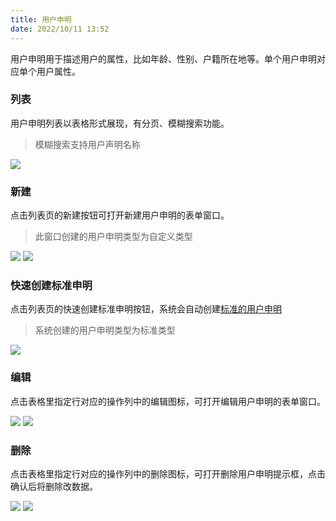 ```yaml
---
title: 用户申明
date: 2022/10/11 13:52
---
```


用户申明用于描述用户的属性，比如年龄、性别、户籍所在地等。单个用户申明对应单个用户属性。

### 列表

用户申明列表以表格形式展现，有分页、模糊搜索功能。

> 模糊搜索支持用户声明名称

![](\stack\auth\userClaim-search.png)

### 新建

点击列表页的新建按钮可打开新建用户申明的表单窗口。

> 此窗口创建的用户申明类型为自定义类型

![](\stack\auth\userClaim-add-button.png)
![](\stack\auth\userClaim-add.png)

### 快速创建标准申明

点击列表页的快速创建标准申明按钮，系统会自动创建[标准的用户申明](https://openid.net/specs/openid-connect-core-1_0.html#StandardClaims)

> 系统创建的用户申明类型为标准类型

![](\stack\auth\userClaim-add-standard-button.png)

### 编辑

点击表格里指定行对应的操作列中的编辑图标，可打开编辑用户申明的表单窗口。

![](\stack\auth\userClaim-edit-icon.png)
![](\stack\auth\userClaim-edit.png)

### 删除

点击表格里指定行对应的操作列中的删除图标，可打开删除用户申明提示框，点击确认后将删除改数据。

![](\stack\auth\userClaim-remove-icon.png)
![](\stack\auth\userClaim-remove.png)